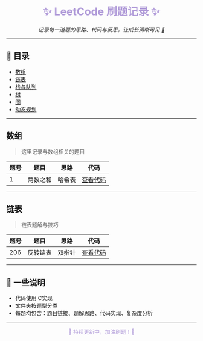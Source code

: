 <!-- 仓库介绍 -->
<h1 align="center" style="color:#b19cd9;">✨ LeetCode 刷题记录 ✨</h1>

<p align="center">
  <em>记录每一道题的思路、代码与反思，让成长清晰可见 💜</em>
</p>

---

## 📖 目录

- [数组](#数组)
- [链表](#链表)
- [栈与队列](#栈与队列)
- [树](#树)
- [图](#图)
- [动态规划](#动态规划)

---

## 数组
> 这里记录与数组相关的题目

| 题号 | 题目 | 思路 | 代码 |
| ---- | ---- | ---- | ---- |
| 1 | 两数之和 | 哈希表 | [查看代码](./数组/两数之和.cpp) |

---

## 链表
> 链表题解与技巧

| 题号 | 题目 | 思路 | 代码 |
| ---- | ---- | ---- | ---- |
| 206 | 反转链表 | 双指针 | [查看代码](./链表/反转链表.cpp) |

---

## 🌸 一些说明
- 代码使用 C实现  
- 文件夹按题型分类  
- 每题均包含：题目链接、题解思路、代码实现、复杂度分析  

---

<p align="center" style="color:#b19cd9;">
  💜 持续更新中，加油刷题！💜
</p>
